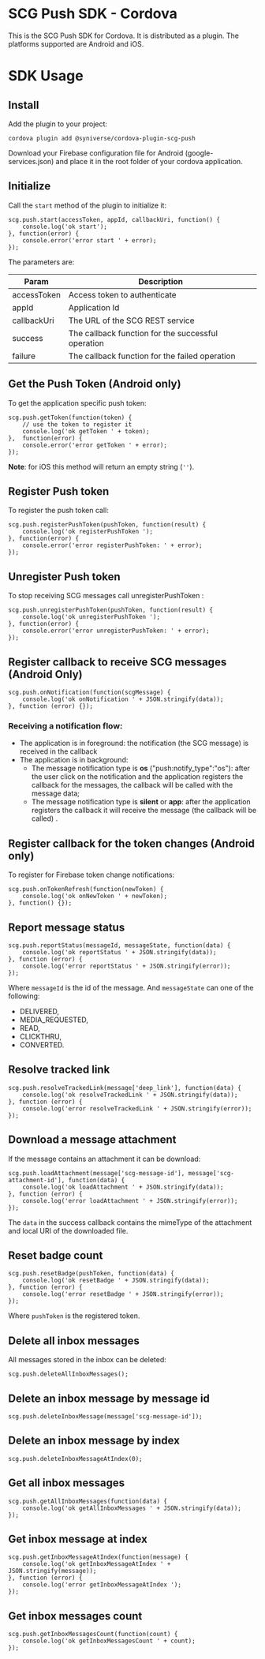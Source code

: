 SCG Push SDK - Cordova
===

This is the SCG Push SDK for Cordova. It is distributed as a plugin. The platforms supported are Android and iOS.

# SDK Usage

## Install

Add the plugin to your project:

```
cordova plugin add @syniverse/cordova-plugin-scg-push
```

Download your Firebase configuration file for Android (google-services.json) and place it in the root folder of your cordova application.

## Initialize

Call the `start` method of the plugin to initialize it:

```
scg.push.start(accessToken, appId, callbackUri, function() {
    console.log('ok start');
}, function(error) {
    console.error('error start ' + error);
});
```

The parameters are:

Param  | Description
-- | --
accessToken  | Access token to authenticate
appId  | Application Id
callbackUri  | The URL of the SCG REST service
success | The callback function for the successful operation
failure | The callback function for the failed operation

## Get the Push Token (Android only)

To get the application specific push token:

```
scg.push.getToken(function(token) {
    // use the token to register it
    console.log('ok getToken ' + token);
},  function(error) {
    console.error('error getToken ' + error);
});
```
**Note**: for iOS this method will return an empty string (`''`).

## Register Push token

To register the push token call:

```
scg.push.registerPushToken(pushToken, function(result) {
    console.log('ok registerPushToken ');
}, function(error) {
    console.error('error registerPushToken: ' + error);
});
```

## Unregister Push token
To stop receiving SCG messages call unregisterPushToken :

```
scg.push.unregisterPushToken(pushToken, function(result) {
    console.log('ok unregisterPushToken ');
}, function(error) {
    console.error('error unregisterPushToken: ' + error);
});
```

## Register callback to receive SCG messages (Android Only)
```
scg.push.onNotification(function(scgMessage) {
    console.log('ok onNotification ' + JSON.stringify(data));
}, function (error) {});
```

### Receiving a notification flow:
  - The application is in foreground: the notification (the SCG message) is received in the callback
  - The application is in background:
    - The message notification type is **os** ("push:notify_type":"os"): after the user click on the notification and the application registers the callback for the messages, the callback will be called with the message data;
    - The message notification type is **silent** or **app**: after the application registers the callback it will receive the message (the callback will be called) .

## Register callback for the token changes (Android only)
To register for Firebase token change notifications:
```
scg.push.onTokenRefresh(function(newToken) {
    console.log('ok onNewToken ' + newToken);
}, function() {});
```

## Report message status
```
scg.push.reportStatus(messageId, messageState, function(data) {
    console.log('ok reportStatus ' + JSON.stringify(data));
}, function (error) {
    console.log('error reportStatus ' + JSON.stringify(error));
});
```

Where `messageId` is the id of the message.
And `messageState` can one of the following:
 - DELIVERED,
 - MEDIA_REQUESTED,
 - READ,
 - CLICKTHRU,
 - CONVERTED.

##  Resolve tracked link
```
scg.push.resolveTrackedLink(message['deep_link'], function(data) {
    console.log('ok resolveTrackedLink ' + JSON.stringify(data));
}, function (error) {
    console.log('error resolveTrackedLink ' + JSON.stringify(error));
});
```

## Download a message attachment
If the message contains an attachment it can be download:
```
scg.push.loadAttachment(message['scg-message-id'], message['scg-attachment-id'], function(data) {
    console.log('ok loadAttachment ' + JSON.stringify(data));
}, function (error) {
    console.log('error loadAttachment ' + JSON.stringify(error));
});
```

The `data` in the success callback contains the mimeType of the attachment and local URI of the downloaded file.

## Reset badge count
```
scg.push.resetBadge(pushToken, function(data) {
    console.log('ok resetBadge ' + JSON.stringify(data));
}, function (error) {
    console.log('error resetBadge ' + JSON.stringify(error));
});
```

Where `pushToken` is the registered token.

## Delete all inbox messages
All messages stored in the inbox can be deleted:

```
scg.push.deleteAllInboxMessages();
```

## Delete an inbox message by message id
```
scg.push.deleteInboxMessage(message['scg-message-id']);
```

## Delete an inbox message by index

```
scg.push.deleteInboxMessageAtIndex(0);

```

## Get all inbox messages
```
scg.push.getAllInboxMessages(function(data) {
    console.log('ok getAllInboxMessages ' + JSON.stringify(data));
});
```

## Get inbox message at index

```
scg.push.getInboxMessageAtIndex(function(message) {
    console.log('ok getInboxMessageAtIndex ' + JSON.stringify(message));
}, function (error) {
    console.log('error getInboxMessageAtIndex ');
});
```

## Get inbox messages count

```
scg.push.getInboxMessagesCount(function(count) {
    console.log('ok getInboxMessagesCount ' + count);
});
```
